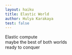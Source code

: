 ```yaml
---
layout: haiku
title: Elastic World
author: Hulya Karakaya
test: false
---
```


Elastic compute<br>
maybe the best of both worlds<br>
ready to conquer<br>
